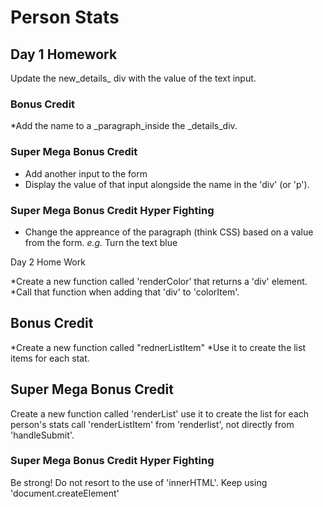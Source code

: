 # Person Stats

## Day 1 Homework

Update the new_details_ div with the value of the text input.

### Bonus Credit
*Add the name to a _paragraph_inside the _details_div.

### Super Mega Bonus Credit

* Add another input to the form
* Display the value of that input alongside the name in the 'div' (or 'p').

### Super Mega Bonus Credit Hyper Fighting
* Change the appreance of the paragraph (think CSS) based on a value from the form. _e.g._ Turn the text blue 

Day 2 Home Work

*Create a new function called 'renderColor' that returns a 'div' element.
*Call that function when adding that 'div' to 'colorItem'.

## Bonus Credit
*Create a new function called "rednerListItem"
*Use it to create the list items for each stat.

## Super Mega Bonus Credit
Create a new function called 'renderList'
use it to create the list for each person's stats
call 'renderListItem' from 'renderlist', not directly from 'handleSubmit'.

### Super Mega Bonus Credit Hyper Fighting
Be strong! Do not resort to the use of 'innerHTML'. Keep using 'document.createElement'